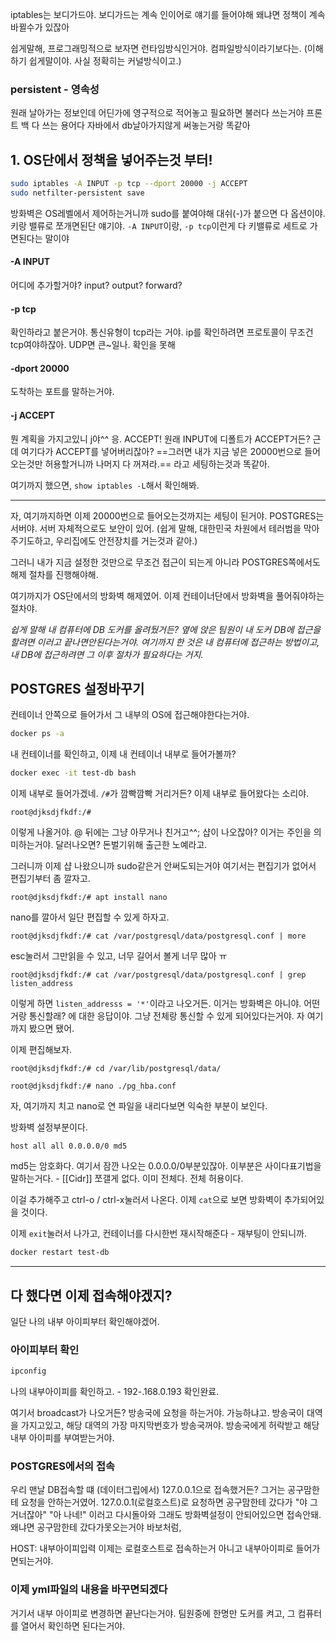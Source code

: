 iptables는 보디가드야.
보디가드는 계속 인이어로 얘기를 들어야해
왜냐면 정책이 계속 바뀔수가 있잖아

쉽게말해, 프로그래밍적으로 보자면
런타임방식인거야. 컴파일방식이라기보다는.
(이해하기 쉽게말이야. 사실 정확히는 커널방식이고.)

### persistent - 영속성
원래 날아가는 정보인데 어딘가에 영구적으로 적어놓고 필요하면 불러다 쓰는거야
프론트 백 다 쓰는 용어다
자바에서 db날아가지않게 써놓는거랑 똑같아


## 1. OS단에서 정책을 넣어주는것 부터!

```sh
sudo iptables -A INPUT -p tcp --dport 20000 -j ACCEPT
sudo netfilter-persistent save
```

방화벽은 OS레벨에서 제어하는거니까 sudo를 붙여야해
대쉬(-)가 붙으면 다 옵션이야. 
키랑 밸류로 쪼개면된단 얘기야.
`-A INPUT`이랑, `-p tcp`이런게 다 키밸류로 세트로 가면된다는 말이야

#### -A INPUT
어디에 추가할거야? input? output? forward?

#### -p tcp
확인하라고 붙은거야. 통신유형이 tcp라는 거야.
ip를 확인하려면 프로토콜이 무조건 tcp여야하잖아.
UDP면 큰~일나. 확인을 못해

#### -dport 20000
도착하는 포트를 말하는거야.

#### -j ACCEPT
뭔 계획을 가지고있니 j야^^ 응. ACCEPT!
원래 INPUT에 디폴트가 ACCEPT거든?
근데 여기다가 ACCEPT를 넣어버리잖아?
==그러면 내가 지금 넣은 20000번으로 들어오는것만 허용할거니까 나머지 다 꺼져라.==
라고 세팅하는것과 똑같아.


여기까지 했으면, `show iptables -L`해서 확인해봐.

---


자, 여기까지하면 이제 20000번으로 들어오는것까지는 세팅이 된거야.
POSTGRES는 서버야. 서버 자체적으로도 보안이 있어.
(쉽게 말해, 대한민국 차원에서 테러범을 막아주기도하고, 우리집에도 안전장치를 거는것과 같아.)

그러니 내가 지금 설정한 것만으로 무조건 접근이 되는게 아니라
POSTGRES쪽에서도 해제 절차를 진행해야해.

여기까지가 OS단에서의 방화벽 해제였어.
이제 컨테이너단에서 방화벽을 풀어줘야하는 절차야.

*쉽게 말해 내 컴퓨터에 DB 도커를 올려뒀거든? 옆에 앉은 팀원이 내 도커 DB에 접근을 할려면 이러고 끝나면안된다는거야. 여기까지 한 것은 내 컴퓨터에 접근하는 방법이고, 내 DB에 접근하려면 그 이후 절차가 필요하다는 거지.*



## POSTGRES 설정바꾸기

컨테이너 안쪽으로 들어가서 그 내부의 OS에 접근해야한다는거야.

```sh
docker ps -a
```

내 컨테이너를 확인하고, 이제 내 컨테이너 내부로 들어가볼까?

```sh
docker exec -it test-db bash
```

이제 내부로 들어가겠네. `/#`가 깜빡깜빡 거리거든? 이제 내부로 들어왔다는 소리야.

```
root@djksdjfkdf:/# 
```

이렇게 나올거야. @ 뒤에는 그냥 아무거나 친거고^^;
샵이 나오잖아? 이거는 주인을 의미하는거야. 
달러나오면? 돈벌기위해 출근한 노예라고.

그러니까 이제 샵 나왔으니까 sudo같은거 안써도되는거야
여기서는 편집기가 없어서 편집기부터 좀 깔자고.

```
root@djksdjfkdf:/# apt install nano
```

nano를 깔아서 일단 편집할 수 있게 하자고.

```
root@djksdjfkdf:/# cat /var/postgresql/data/postgresql.conf | more
```

esc눌러서 그만읽을 수 있고, 너무 길어서 볼게 너무 많아 ㅠ

```
root@djksdjfkdf:/# cat /var/postgresql/data/postgresql.conf | grep listen_address
```

이렇게 하면 `listen_addresss = '*'`이라고 나오거든. 
이거는 방화벽은 아니야. 어떤거랑 통신할래? 에 대한 응답이야.
그냥 전체랑 통신할 수 있게 되어있다는거야. 자 여기까지 봤으면 됐어. 

이제 편집해보자.

```
root@djksdjfkdf:/# cd /var/lib/postgresql/data/
```

```
root@djksdjfkdf:/# nano ./pg_hba.conf
```

자, 여기까지 치고 nano로 연 파일을 내리다보면 익숙한 부분이 보인다.

방화벽 설정부분이다.

```
host all all 0.0.0.0/0 md5
```

md5는 암호화다.
여기서 잠깐 나오는 0.0.0.0/0부분있잖아. 이부분은 사이다표기법을 말하는거다. - [[Cidr]]
쪼갤게 없다. 이미 전체다. 전체 허용이다.

이걸 추가해주고 ctrl-o / ctrl-x눌러서 나온다.
이제 `cat`으로 보면 방화벽이 추가되어있을 것이다.

이제 `exit`눌러서 나가고, 컨테이너를 다시한번 재시작해준다 - 재부팅이 안되니까.

```sh
docker restart test-db
```


---


## 다 했다면 이제 접속해야겠지?

일단 나의 내부 아이피부터 확인해야겠어.

### 아이피부터 확인

```sh
ipconfig
```

나의 내부아이피를 확인하고. - 192-.168.0.193 확인완료.

여기서 broadcast가 나오거든?
방송국에 요청을 하는거야. 가능하냐고. 
방송국이 대역을 가지고있고, 해당 대역의 가장 마지막번호가 방송국꺼야.
방송국에게 허락받고 해당 내부 아이피를 부여받는거야.


### POSTGRES에서의 접속

우리 맨날 DB접속할 떄 (데이터그립에서) 127.0.0.1으로 접속했거든?
그거는 공구맘한테 요청을 안하는거였어.
127.0.0.1(로컬호스트)로 요청하면 공구맘한테 갔다가 "야 그거너잖아" "아 나네!" 이러고 다시돌아와
그래도 방화벽설정이 안되어있으면 접속안돼. 왜냐면 공구맘한테 갔다가못오는거야 바보처럼,

HOST: 내부아이피입력
이제는 로컬호스트로 접속하는거 아니고 내부아이피로 들어가면되는거야.


### 이제 yml파일의 내용을 바꾸면되겠다
거기서 내부 아이피로 변경하면 끝난다는거야.
팀원중에 한명만 도커를 켜고, 그 컴퓨터를 열어서 확인하면 된다는거야.


